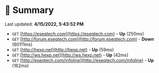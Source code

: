 # 📖 Summary
Last updated: **4/15/2022, 5:43:52 PM**

- `GET` [https://eseqtech.com](https://eseqtech.com) - **Up** (250ms)
- `GET` [http://forum.eseqtech.com](http://forum.eseqtech.com) - **Down** (60111ms)
- `GET` [http://hexp.net](http://hexp.net) - **Up** (59ms)
- `GET` [http://ws.hexp.net](http://ws.hexp.net) - **Up** (42ms)
- `GET` [http://eseqtech.com/infoline](http://eseqtech.com/infoline) - **Up** (162ms)
